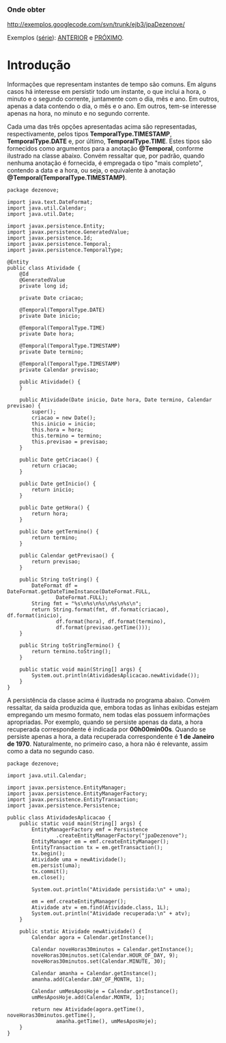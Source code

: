 ### Onde obter ###
http://exemplos.googlecode.com/svn/trunk/ejb3/jpaDezenove/

Exemplos ([série](http://code.google.com/p/exemplos/wiki/ejbPersistence)): [ANTERIOR](http://code.google.com/p/exemplos/wiki/jpaDezoito) e [PRÓXIMO](http://code.google.com/p/exemplos/wiki/jpaVinte).

# Introdução #
Informações que representam instantes de tempo são comuns. Em alguns casos há interesse em persistir todo um instante, o que inclui a hora, o minuto e o segundo corrente, juntamente com o dia, mês e ano. Em outros, apenas a data contendo o dia, o mês e o ano. Em outros, tem-se interesse apenas na hora, no minuto e no segundo corrente.

Cada uma das três opções apresentadas acima são representadas, respectivamente, pelos tipos **TemporalType.TIMESTAMP**, **TemporalType.DATE** e, por último, **TemporalType.TIME**.  Estes tipos são fornecidos como argumentos para a anotação **@Temporal**, conforme ilustrado na classe abaixo. Convém ressaltar que, por padrão, quando nenhuma anotação é fornecida, é empregada o tipo "mais completo", contendo a data e a hora, ou seja, o equivalente à anotação **@Temporal(TemporalType.TIMESTAMP)**.

```
package dezenove;

import java.text.DateFormat;
import java.util.Calendar;
import java.util.Date;

import javax.persistence.Entity;
import javax.persistence.GeneratedValue;
import javax.persistence.Id;
import javax.persistence.Temporal;
import javax.persistence.TemporalType;

@Entity
public class Atividade {
	@Id
	@GeneratedValue
	private long id;

	private Date criacao;

	@Temporal(TemporalType.DATE)
	private Date inicio;

	@Temporal(TemporalType.TIME)
	private Date hora;

	@Temporal(TemporalType.TIMESTAMP)
	private Date termino;

	@Temporal(TemporalType.TIMESTAMP)
	private Calendar previsao;

	public Atividade() {
	}

	public Atividade(Date inicio, Date hora, Date termino, Calendar previsao) {
		super();
		criacao = new Date();
		this.inicio = inicio;
		this.hora = hora;
		this.termino = termino;
		this.previsao = previsao;
	}

	public Date getCriacao() {
		return criacao;
	}

	public Date getInicio() {
		return inicio;
	}

	public Date getHora() {
		return hora;
	}

	public Date getTermino() {
		return termino;
	}

	public Calendar getPrevisao() {
		return previsao;
	}

	public String toString() {
		DateFormat df = DateFormat.getDateTimeInstance(DateFormat.FULL,
				DateFormat.FULL);
		String fmt = "%s\n%s\n%s\n%s\n%s\n";
		return String.format(fmt, df.format(criacao), df.format(inicio), 
				df.format(hora), df.format(termino), 
				df.format(previsao.getTime()));
	}
	
	public String toStringTermino() {
		return termino.toString();
	}
	
	public static void main(String[] args) {
		System.out.println(AtividadesAplicacao.newAtividade());
	}
}
```

A persistência da classe acima é ilustrada no programa abaixo. Convém ressaltar, da saída produzida que, embora todas as linhas exibidas estejam empregando um mesmo formato, nem todas elas possuem informações apropriadas. Por exemplo, quando se persiste apenas da data, a hora recuperada correspondente é indicada por **00h00min00s**. Quando se persiste apenas a hora, a data recuperada correspondente é **1 de Janeiro de 1970**. Naturalmente, no primeiro caso, a hora não é relevante, assim como a data no segundo caso.

```
package dezenove;

import java.util.Calendar;

import javax.persistence.EntityManager;
import javax.persistence.EntityManagerFactory;
import javax.persistence.EntityTransaction;
import javax.persistence.Persistence;

public class AtividadesAplicacao {
	public static void main(String[] args) {
		EntityManagerFactory emf = Persistence
				.createEntityManagerFactory("jpaDezenove");
		EntityManager em = emf.createEntityManager();
		EntityTransaction tx = em.getTransaction();
		tx.begin();
		Atividade uma = newAtividade();
		em.persist(uma);
		tx.commit();
		em.close();
		
		System.out.println("Atividade persistida:\n" + uma);
				
		em = emf.createEntityManager();
		Atividade atv = em.find(Atividade.class, 1L);
		System.out.println("Atividade recuperada:\n" + atv);
	}

	public static Atividade newAtividade() {
		Calendar agora = Calendar.getInstance();

		Calendar noveHoras30minutos = Calendar.getInstance();
		noveHoras30minutos.set(Calendar.HOUR_OF_DAY, 9);
		noveHoras30minutos.set(Calendar.MINUTE, 30);

		Calendar amanha = Calendar.getInstance();
		amanha.add(Calendar.DAY_OF_MONTH, 1);

		Calendar umMesAposHoje = Calendar.getInstance();
		umMesAposHoje.add(Calendar.MONTH, 1);

		return new Atividade(agora.getTime(), noveHoras30minutos.getTime(),
				amanha.getTime(), umMesAposHoje);
	}
}
```